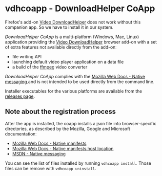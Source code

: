 # vdhcoapp - DownloadHelper CoApp

Firefox's add-on [Video DownloadHelper][07] does not work without this
companion app. So we have to install it in our system.

*DownloadHelper CoApp* is a multi-platform (Windows, Mac, Linux) application
providing the [Video DownloadHelper][07]
browser add-on with a set of extra features not available directly
from the add-on:

* file writing API
* launching default video player application on a data file
* a build of the [ffmpeg][04] video converter

*DownloadHelper CoApp* complies with the
[Mozilla Web Docs - Native messaging ][06]
and is not intended to be used directly from the command line.

Installer executables for the various platforms are available
from the [releases page][05].

## Note about the registration process

After the app is installed, the coapp installs a json file into
browser-specific directories, as described by the Mozilla, Google
and Microsoft documentation:

* [Mozilla Web Docs - Native manifests][01]
* [Mozilla Web Docs - Native manifests host location][02]
* [MSDN - Native messaging][03]

You can see the list of files installed by running `vdhcoapp install`.
Those files can be remove with `vdhcoapp uninstall`.

[01]: https://developer.mozilla.org/en-US/docs/Mozilla/Add-ons/WebExtensions/Native_manifests
[02]: https://developer.chrome.com/docs/extensions/mv3/nativeMessaging/#native-messaging-host-location
[03]: https://learn.microsoft.com/en-us/microsoft-edge/extensions-chromium/developer-guide/native-messaging?tabs=v3%2Cwindows
[04]: http://ffmpeg.org/
[05]: https://github.com/aclap-dev/vdhcoapp/releases
[06]: https://developer.mozilla.org/en-US/Add-ons/WebExtensions/Native_messaging
[07]: https://downloadhelper.net/
